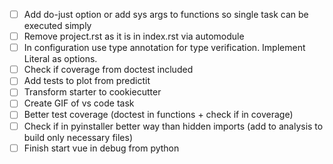 - [ ] Add do-just option or add sys args to functions so single task can be executed simply
- [ ] Remove project.rst as it is in index.rst via automodule
- [ ] In configuration use type annotation for type verification. Implement Literal as options.
- [ ] Check if coverage from doctest included
- [ ] Add tests to plot from predictit
- [ ] Transform starter to cookiecutter
- [ ] Create GIF of vs code task
- [ ] Better test coverage (doctest in functions + check if in coverage)
- [ ] Check if in pyinstaller better way than hidden imports (add to analysis to build only necessary files)
- [ ] Finish start vue in debug from python

